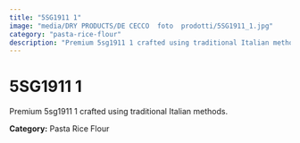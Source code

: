 ```yaml
---
title: "5SG1911 1"
image: "media/DRY PRODUCTS/DE CECCO  foto  prodotti/5SG1911_1.jpg"
category: "pasta-rice-flour"
description: "Premium 5sg1911 1 crafted using traditional Italian methods."
---
```


# 5SG1911 1

Premium 5sg1911 1 crafted using traditional Italian methods.

**Category:** Pasta Rice Flour
